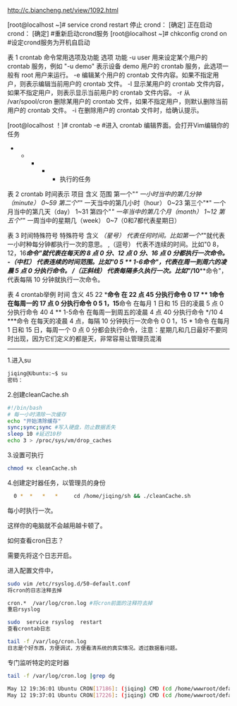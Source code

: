 http://c.biancheng.net/view/1092.html

[root@localhost ~]# service crond restart
停止 crond： [确定]
正在启动 crond： [确定]
#重新启动crond服务
[root@localhost ~]# chkconfig crond on
#设定crond服务为开机自启动


表 1 crontab 命令常用选项及功能
选项	功能
-u user	用来设定某个用户的 crontab 服务，例如 "-u demo" 表示设备 demo
用户的 crontab 服务，此选项一般有 root 用户来运行。
-e	编辑某个用户的 crontab 文件内容。如果不指定用户，则表示编辑当前用户的 crontab 文件。
-l	显示某用户的 crontab 文件内容，如果不指定用户，则表示显示当前用户的 crontab 文件内容。
-r 	从 /var/spool/cron 删除某用户的 crontab 文件，如果不指定用户，则默认删除当前用户的 crontab 文件。 
-i	在删除用户的 crontab 文件时，给确认提示。


[root@localhost ！]# crontab -e
#进入 crontab 编辑界面。会打开Vim编辑你的任务
* * * * * 执行的任务

表 2 crontab 时间表示
项目	含义	范围
第一个"*"	一小时当中的第几分钟（minute）	0~59
第二个"*"	一天当中的第几小时（hour）	0~23
第三个"*"	一个月当中的第几天（day）	1~31
第四个"*"	一年当中的第几个月（month）	1~12
第五个"*"	一周当中的星期几（week）	0~7（0和7都代表星期日）


表 3 时间特殊符号
特殊符号	含义
*（星号）	代表任何时间。比如第一个"*"就代表一小时种每分钟都执行一次的意思。
,（逗号）	代表不连续的时间。比如"0 8，12，16***命令"就代表在每天的 8 点 0 分、12 点 0 分、16 点 0 分都执行一次命令。
-（中杠）	代表连续的时间范围。比如"0 5 ** 1-6命令"，代表在周一到周六的凌晨 5 点 0 分执行命令。
/（正斜线）	代表每隔多久执行一次。比如"*/10****命令"，代表每隔 10 分钟就执行一次命令。

表 4 crontab举例
时间	含义
45 22 ***命令	在 22 点 45 分执行命令
0 17 ** 1命令	在每周一的 17 点 0 分执行命令
0 5 1，15**命令	在每月 1 日和 15 日的凌晨 5 点 0 分执行命令
40 4 ** 1-5命令	在每周一到周五的凌晨 4 点 40 分执行命令
*/10 4 ***命令	在每天的凌晨 4 点，每隔 10 分钟执行一次命令
0 0 1，15 * 1命令	在每月 1 日和 15 日，每周一个 0 点 0 分都会执行命令，注意：星期几和几日最好不要同时出现，因为它们定义的都是天，非常容易让管理员混淆


---

1.进入su
```bash
jiqing@Ubuntu:~$ su
密码： 
```
2.创建cleanCache.sh
```bash
#!/bin/bash
# 每一小时清除一次缓存
echo "开始清除缓存"
sync;sync;sync #写入硬盘，防止数据丢失
sleep 10 #延迟10秒
echo 3 > /proc/sys/vm/drop_caches
```
3.设置可执行
```bash
chmod +x cleanCache.sh 
```
4.创建定时器任务，以管理员的身份
```bash
  0 *  *   *   *     cd /home/jiqing/sh && ./cleanCache.sh
```
每小时执行一次。

这样你的电脑就不会越用越卡顿了。

如何查看cron日志？

需要先将这个日志开启。

进入配置文件中，
```bash
sudo vim /etc/rsyslog.d/50-default.conf 
将cron的日志注释去掉

cron.*  /var/log/cron.log #将cron前面的注释符去掉
重启rsyslog
```
```bash
sudo  service rsyslog  restart 
查看crontab日志
```
```bash
tail -f /var/log/cron.log   
日志是个好东西，方便调试，方便看清系统的真实情况。透过数据看问题。
```
专门监听特定的定时器

```bash
tail -f /var/log/cron.log |grep dg

May 12 19:36:01 Ubuntu CRON[17186]: (jiqing) CMD (cd /home/wwwroot/default/dg/store/Public && /usr/bin/php cron.php Timer/clearSms)
May 12 19:37:01 Ubuntu CRON[17226]: (jiqing) CMD (cd /home/wwwroot/default/dg/store/Public && /usr/bin/php cron.php Timer/clearSms)
```
